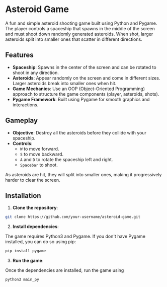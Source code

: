 # Asteroid Game

A fun and simple asteroid shooting game built using Python and Pygame. The player controls a spaceship that spawns in the middle of the screen and must shoot down randomly generated asteroids. When shot, larger asteroids split into smaller ones that scatter in different directions.

## Features

- **Spaceship**: Spawns in the center of the screen and can be rotated to shoot in any direction.
- **Asteroids**: Appear randomly on the screen and come in different sizes. Larger asteroids break into smaller ones when hit.
- **Game Mechanics**: Use an OOP (Object-Oriented Programming) approach to structure the game components (player, asteroids, shots).
- **Pygame Framework**: Built using Pygame for smooth graphics and interactions.

## Gameplay

- **Objective**: Destroy all the asteroids before they collide with your spaceship.
- **Controls**:
  - `W` to move forward.
  - `S` to move backward.
  - `A` and `D` to rotate the spaceship left and right.
  - `Spacebar` to shoot.

As asteroids are hit, they will split into smaller ones, making it progressively harder to clear the screen.

## Installation

1. **Clone the repository**:

```bash
git clone https://github.com/your-username/asteroid-game.git
```

2. **Install dependencies**:

The game requires Python3 and Pygame. If you don't have Pygame installed, you can do so using pip:

```bash
pip install pygame
```

3. **Run the game**:
   
Once the dependencies are installed, run the game using

```bash
python3 main_py
```
